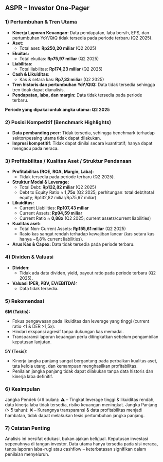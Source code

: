 ## ASPR – Investor One-Pager

### 1) Pertumbuhan & Tren Utama
- **Kinerja Laporan Keuangan:** Data pendapatan, laba bersih, EPS, dan pertumbuhan YoY/QtQ tidak tersedia pada periode terbaru (Q2 2025).
- **Aset:**  
  - Total aset: **Rp250,20 miliar** (Q2 2025)
- **Ekuitas:**  
  - Total ekuitas: **Rp75,97 miliar** (Q2 2025)
- **Liabilitas:**  
  - Total liabilitas: **Rp174,23 miliar** (Q2 2025)
- **Cash & Likuiditas:**  
  - Kas & setara kas: **Rp7,33 miliar** (Q2 2025)
- **Tren historis dan pertumbuhan YoY/QtQ:** Data tidak tersedia sehingga tren tidak dapat dianalisis.
- **Pendapatan, laba, dan margin:** Data tidak tersedia pada periode terbaru.
  
**Periode yang dipakai untuk angka utama: Q2 2025**

### 2) Posisi Kompetitif (Benchmark Highlights)
- **Data pembanding peer:** Tidak tersedia, sehingga benchmark terhadap sektor/pesaing utama tidak dapat dilakukan.
- **Impresi kompetitif:** Tidak dapat dinilai secara kuantitatif; hanya dapat mengacu pada neraca.

### 3) Profitabilitas / Kualitas Aset / Struktur Pendanaan
- **Profitabilitas (ROE, ROA, Margin, Laba):**  
  - Tidak tersedia pada periode terbaru (Q2 2025).
- **Struktur Modal & Leverage:**  
  - Total Debt: **Rp132,82 miliar** (Q2 2025)
  - Debt to Equity Ratio ≈ **1,75x** (Q2 2025; perhitungan: total debt/total equity; Rp132,82 miliar/Rp75,97 miliar)
- **Likuiditas:**  
  - Current Liabilities: **Rp107,43 miliar**
  - Current Assets: **Rp94,59 miliar**
  - Current Ratio ≈ **0,88x** (Q2 2025; current assets/current liabilities)
- **Kualitas aset:**  
  - Total Non-Current Assets: **Rp155,61 miliar** (Q2 2025)
  - Rasio kas sangat rendah terhadap kewajiban lancar (kas setara kas hanya ~6,8% current liabilities).
- **Arus Kas & Capex:** Data tidak tersedia pada periode terbaru.

### 4) Dividen & Valuasi
- **Dividen:**  
  - Tidak ada data dividen, yield, payout ratio pada periode terbaru (Q2 2025).
- **Valuasi (PER, PBV, EV/EBITDA):**  
  - Data tidak tersedia.

### 5) Rekomendasi
**6M (Taktis):**
- Fokus pengawasan pada likuiditas dan leverage yang tinggi (current ratio <1 & DER >1,5x).
- Hindari ekspansi agresif tanpa dukungan kas memadai.
- Transparansi laporan keuangan perlu ditingkatkan sebelum pengambilan keputusan lanjutan.

**5Y (Tesis):**
- Kinerja jangka panjang sangat bergantung pada perbaikan kualitas aset, tata kelola utang, dan kemampuan menghasilkan profitabilitas.
- Penilaian jangka panjang tidak dapat dilakukan tanpa data historis dan kinerja laba definitif.

### 6) Kesimpulan
Jangka Pendek (≤6 bulan): ⚠️ – Tingkat leverage tinggi & likuiditas rendah, data kinerja laba tidak tersedia, risiko keuangan meningkat.
Jangka Panjang (> 5 tahun): ❌ – Kurangnya transparansi & data profitabilitas menjadi hambatan, tidak dapat melakukan tesis pertumbuhan jangka panjang.

### 7) Catatan Penting
Analisis ini bersifat edukasi, bukan ajakan beli/jual. Keputusan investasi sepenuhnya di tangan investor. Data utama hanya tersedia pada sisi neraca, tanpa laporan laba-rugi atau cashflow – keterbatasan signifikan dalam penilaian menyeluruh.